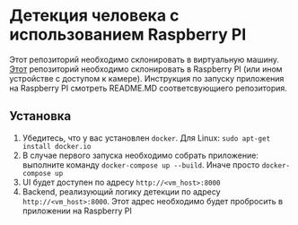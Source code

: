 # Детекция человека с использованием Raspberry PI

Этот репозиторий необходимо склонировать в виртуальную машину. [Этот](https://github.com/vkimbris/raspberry-video-tracker) репозиторий необходимо склонировать в Raspberry PI (или ином устройстве с доступом к камере). Инструкция по запуску приложения на Raspberry PI смотреть README.MD соответсвующиего репозитория.

## Установка

1. Убедитесь, что у вас установлен `docker`. Для Linux: `sudo apt-get install docker.io`
2. В случае первого запуска необходимо собрать приложение: выполните команду `docker-compose up --build`. Иначе просто `docker-compose up`
3. UI будет доступен по адресу `http://<vm_host>:8000`
4. Backend, реализующий логику детекции по адресу `http://<vm_host>:8000`. Этот адрес необходимо будет пробросить в приложении на Raspberry PI
